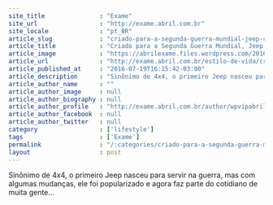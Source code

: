 ```yaml
---
site_title               : "Exame"
site_url                 : "http://exame.abril.com.br"
site_locale              : "pt_BR"
article_slug             : "criado-para-a-segunda-guerra-mundial-jeep-completa-75-anos"
article_title            : "Criado para a Segunda Guerra Mundial, Jeep completa 75 anos"
article_image            : "https://abrilexame.files.wordpress.com/2016/09/size_960_16_9_jeep-cherokee-6001.jpg?quality=70&strip=all&w=960"
article_url              : "http://exame.abril.com.br/estilo-de-vida/criado-para-a-segunda-guerra-mundial-jeep-completa-75-anos/"
article_published_at     : "2016-07-19T16:15:42-03:00"
article_description      : "Sinônimo de 4x4, o primeiro Jeep nasceu para servir na guerra, mas com algumas mudanças, ele foi popularizado e agora faz parte do cotidiano de muita gente..."
article_author_name      : ""
article_author_image     : null
article_author_biography : null
article_author_profile   : "http://exame.abril.com.br/author/wpvipabril/"
article_author_facebook  : null
article_author_twitter   : null
category                 : ['lifestyle']
tags                     : ['Exame']
permalink                : "/:categories/criado-para-a-segunda-guerra-mundial-jeep-completa-75-anos/"
layout                   : post
---
```


Sinônimo de 4x4, o primeiro Jeep nasceu para servir na guerra, mas com algumas mudanças, ele foi popularizado e agora faz parte do cotidiano de muita gente...
